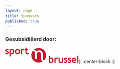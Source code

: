 ```yaml
---
layout: page
title: Sponsors
published: true
---
```


### Gesubsidiëerd door:

[![homepage](/img/vgc.png)](https://www.sportinbrussel.be/){: .center-block :}
